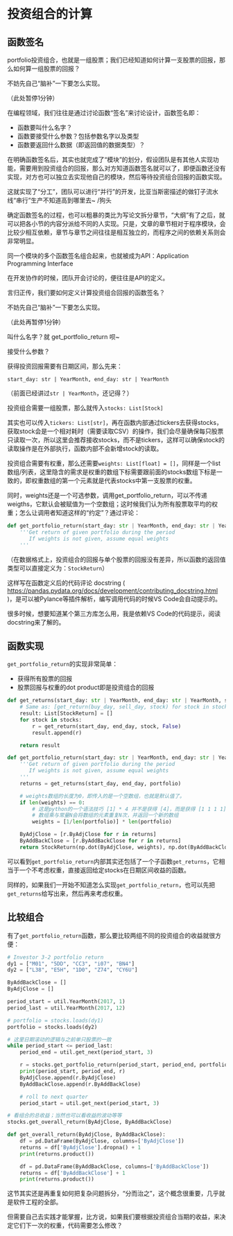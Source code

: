 # 投资组合的计算

## 函数签名

portfolio投资组合，也就是一组股票；我们已经知道如何计算一支股票的回报，那么如何算一组股票的回报？

不妨先自己“脑补”一下要怎么实现。

（此处暂停1分钟）

在编程领域，我们往往是通过讨论函数“签名”来讨论设计，函数签名即：
- 函数要叫什么名字？
- 函数要接受什么参数？包括参数名字以及类型
- 函数要返回什么数据（即返回值的数据类型）？

在明确函数签名后，其实也就完成了“模块”的划分，假设团队是有其他人实现功能，需要用到投资组合的回报，那么对方知道函数签名就可以了，即便函数还没有实现，对方也可以独立去实现他自己的模块，然后等待投资组合回报的函数实现。

这就实现了“分工”，团队可以进行“并行”的开发，比亚当斯密描述的做钉子流水线“串行”生产不知道高到哪里去~ /狗头

确定函数签名的过程，也可以粗暴的类比为写论文拆分章节，“大纲”有了之后，就可以把各小节的内容分派给不同的人实现。只是，文章的章节相对于程序模块，会比较少相互依赖，章节与章节之间往往是相互独立的，而程序之间的依赖关系则会非常明显。

同一个模块的多个函数签名组合起来，也就被成为API：Application Programming Interface

在开发协作的时候，团队开会讨论的，便往往是API的定义。


言归正传，我们要如何定义计算投资组合回报的函数签名？

不妨先自己“脑补”一下要怎么实现。

（此处再暂停1分钟）

叫什么名字？就 get_portfolio_return 呗~

接受什么参数？


获得投资回报需要有日期区间，那么先来：

`start_day: str | YearMonth, end_day: str | YearMonth`

（前面已经讲过`str | YearMonth`，还记得？）

投资组合需要一组股票，那么就传入`stocks: List[Stock]`

其实也可以传入`tickers: List[str]`，再在函数内部通过tickers去获得stocks，获取stock会是一个相对耗时（需要读取CSV）的操作，我们会尽量确保每只股票只读取一次，所以这里会推荐接收stocks，而不是tickers，这样可以确保stock的读取操作是在外部执行，函数内部不会新增stock的读取。

投资组合需要有权重，那么还需要`weights: List[float] = []`，同样是一个list数组/列表，这里隐含的需求是权重的数组下标需要跟前面的stocks数组下标是一致的，即权重数组的第一个元素就是代表stocks中第一支股票的权重。

同时，weights还是一个可选参数，调用get_portfolio_return，可以不传递weigths，它默认会被赋值为一个空数组；这时候我们认为所有股票取平均的权重；怎么让调用者知道这样的“约定”？通过评论：

```python
def get_portfolio_return(start_day: str | YearMonth, end_day: str | YearMonth, portfolio: List[Stock], weights: List[float] = []) -> StockReturn:
    '''Get return of given portfolio during the period
       If weights is not given, assume equal weights
    '''
```

（在数据格式上，投资组合的回报与单个股票的回报没有差异，所以函数的返回值类型可以直接定义为：`StockReturn`）

这样写在函数定义后的代码评论 docstring ( https://pandas.pydata.org/docs/development/contributing_docstring.html )，是可以被Pylance等插件解析，编写调用代码的时候VS Code会自动提示的。

很多时候，想要知道某个第三方库怎么用，我是依赖VS Code的代码提示，阅读docstring来了解的。

## 函数实现

`get_portfolio_return`的实现非常简单：
- 获得所有股票的回报
- 股票回报与权重的dot product即是投资组合的回报

```python
def get_returns(start_day: str | YearMonth, end_day: str | YearMonth, stocks: List[Stock]) -> List[StockReturn]:
    # Same as: [get_return(buy_day, sell_day, stock) for stock in stocks]
    result: List[StockReturn] = []
    for stock in stocks:
        r = get_return(start_day, end_day, stock, False)
        result.append(r)

    return result

def get_portfolio_return(start_day: str | YearMonth, end_day: str | YearMonth, portfolio: List[Stock], weights: List[float] = []) -> StockReturn:
    '''Get return of given portfolio during the period
       If weights is not given, assume equal weights
    '''
    returns = get_returns(start_day, end_day, portfolio)

    # weights数组的长度为0，即传入的是一个空数组，也就是默认值了。
    if len(weights) == 0:
    	# 这是python的一个语法技巧 [1] * 4 并不是获得 [4]，而是获得 [1 1 1 1]
    	# 数组乘与常量N会将数组的元素重复N次，并返回一个新的数组
        weights = [1/len(portfolio)] * len(portfolio)

    ByAdjClose = [r.ByAdjClose for r in returns]
    ByAddBackClose = [r.ByAddBackClose for r in returns]
    return StockReturn(np.dot(ByAdjClose, weights), np.dot(ByAddBackClose, weights))
```

可以看到`get_portfolio_return`内部其实还包括了一个子函数`get_returns`，它相当于一个不考虑权重，直接返回给定stocks在日期区间收益的函数。

同样的，如果我们一开始不知道怎么实现`get_portfolio_return`，也可以先把`get_returns`给写出来，然后再来考虑权重。

## 比较组合

有了`get_portfolio_return`函数，那么要比较两组不同的投资组合的收益就很方便：

```python
# Investor 3-2 portfolio return
dy1 = ["M01", "5DD", "CC3", "i07", "BN4"]
dy2 = ["L38", "E5H", "1D0", "Z74", "CY6U"]

ByAddBackClose = []
ByAdjClose = []

period_start = util.YearMonth(2017, 1)
period_last = util.YearMonth(2017, 12)

# portfolio = stocks.loads(dy1)
portfolio = stocks.loads(dy2)

# 这里日期滚动的逻辑与之前单只股票的一致
while period_start <= period_last:
    period_end = util.get_next(period_start, 3)

    r = stocks.get_portfolio_return(period_start, period_end, portfolio)
    print(period_start, period_end, r)
    ByAdjClose.append(r.ByAdjClose)
    ByAddBackClose.append(r.ByAddBackClose)

    # roll to next quarter
    period_start = util.get_next(period_start, 3)

# 看组合的总收益；当然也可以看收益的波动等等
stocks.get_overall_return(ByAdjClose, ByAddBackClose)

def get_overall_return(ByAdjClose, ByAddBackClose):
    df = pd.DataFrame(ByAdjClose, columns=['ByAdjClose'])
    returns = df['ByAdjClose'].dropna() + 1
    print(returns.product())

    df = pd.DataFrame(ByAddBackClose, columns=['ByAddBackClose'])
    returns = df['ByAddBackClose'] + 1
    print(returns.product())
```

这节其实还是再重复如何把复杂问题拆分，“分而治之”，这个概念很重要，几乎就是软件工程的全部。

但需要自己去实践才能掌握，比方说，如果我们要根据投资组合当期的收益，来决定它们下一次的权重，代码需要怎么修改？

